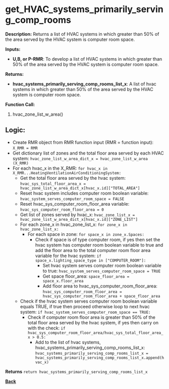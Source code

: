 # get_HVAC_systems_primarily_serving_comp_rooms  

**Description:** Returns a list of HVAC systems in which greater than 50% of the area served by the HVAC system is computer room space.  

**Inputs:**  
- **U,B, or P-RMR**: To develop a list of HVAC systems in which greater than 50% of the area served by the HVAC system is computer room space.    

**Returns:**  
- **hvac_systems_primarily_serving_comp_rooms_list_x**: A list of hvac systems in which greater than 50% of the area served by the HVAC system is computer room space.    
 
**Function Call:**  

1. hvac_zone_list_w_area()  

## Logic:   
- Create RMR object from RMR function input (RMR = function input): `X_RMR = RMR`
- Get dictionary list of zones and the total floor area served by each HVAC system: `hvac_zone_list_w_area_dict_x = hvac_zone_list_w_area (X_RMR)`
- For each hvac_x in the X_RMR: `for hvac_x in X_RMR...HeatingVentilationAirConditioningSystem:`
    - Get the total floor area served by the hvac system: `hvac_sys_total_floor_area_x = hvac_zone_list_w_area_dict_x[hvac_x.id]["TOTAL_AREA"]`
    - Reset hvac system includes computer room boolean variable: `hvac_system_serves_computer_room_space = FALSE` 
    - Reset hvac_sys_computer_room_floor_area variable: `hvac_sys_computer_room_floor_area = 0`
    - Get list of zones served by hvac_x: `hvac_zone_list_x = hvac_zone_list_w_area_dict_x[hvac_x.id]["ZONE_LIST"]`
    - For each zone_x in hvac_zone_list_x: `for zone_x in hvac_zone_list_x:`
        - For each space in zone: `for space_x in zone_x.Spaces:`        
            - Check if space is of type computer room, if yes then set the hvac system has computer room boolean variable to true and add the floor area to the total computer room floor area variable for the hvac system: `if space_x.lighting_space_type in ["COMPUTER_ROOM"]:`
                - Set hvac system serves computer room boolean variable to true: `hvac_system_serves_computer_room_space = TRUE`
                - Get space floor_area: `space_floor_area = space_x.floor_area`
                - Add floor area to hvac_sys_computer_room_floor_area: `hvac_sys_computer_room_floor_area = hvac_sys_computer_room_floor_area + space_floor_area`   
    - Check if the hvac system serves computer room boolean variable equals TRUE, if true then proceed otherwise loop to next hvac system: `if hvac_system_serves_computer_room_space == TRUE:`
        - Check if computer room floor area is greater than 50% of the total floor area served by the hvac system, if yes then carry on with the check: `if hvac_sys_computer_room_floor_area/hvac_sys_total_floor_area_x > 0.5:` 
            - Add to the list of hvac systems, hvac_systems_primarily_serving_comp_rooms_list_x: `hvac_systems_primarily_serving_comp_rooms_list_x = hvac_systems_primarily_serving_comp_rooms_list_x.append(hvac_x)`          

**Returns** `return hvac_systems_primarily_serving_comp_rooms_list_x`

**[Back](../_toc.md)**